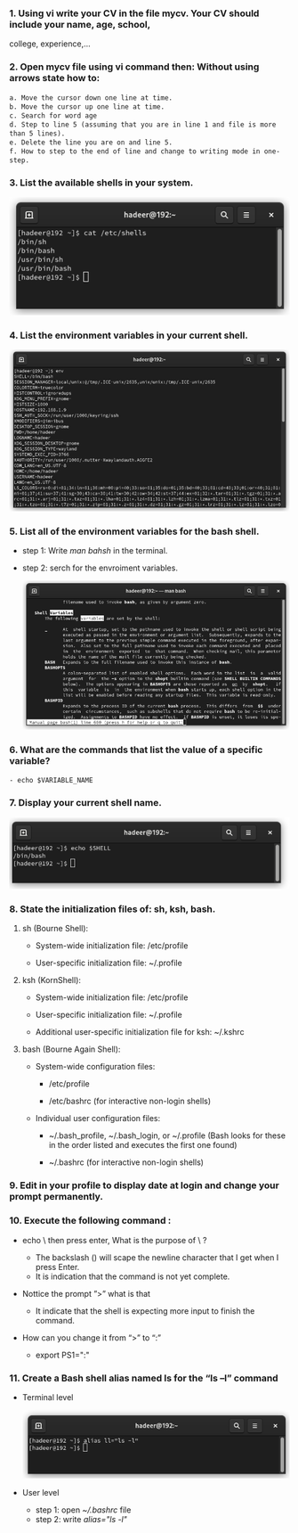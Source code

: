 ### 1. Using vi write your CV in the file mycv. Your CV should include your name, age, school,
college, experience,...


### 2. Open mycv file using vi command then: Without using arrows state how to:
	a. Move the cursor down one line at time.
	b. Move the cursor up one line at time.
	c. Search for word age
	d. Step to line 5 (assuming that you are in line 1 and file is more than 5 lines).
	e. Delete the line you are on and line 5.
	f. How to step to the end of line and change to writing mode in one-step.

### 3. List the available shells in your system.
   
![q3](q3)

### 4. List the environment variables in your current shell.
   
![q4](q4)

### 5. List all of the environment variables for the bash shell.
	
- step 1: Write _man bahsh_ in the terminal.

- step 2: serch for the envroiment variables.
	
  ![q5](q5_3)
	
### 6. What are the commands that list the value of a specific variable?
	- echo $VARIABLE_NAME

### 7. Display your current shell name.
![q7](q7)

### 8. State the initialization files of: sh, ksh, bash.
1. sh (Bourne Shell):	
    - System-wide initialization file: /etc/profile

    - User-specific initialization file: ~/.profile

2. ksh (KornShell):
    - System-wide initialization file: /etc/profile

    - User-specific initialization file: ~/.profile

    - Additional user-specific initialization file for ksh: ~/.kshrc

3. bash (Bourne Again Shell):
    -  System-wide configuration files:
		- /etc/profile
	
		- /etc/bashrc (for interactive non-login shells)
	
    - Individual user configuration files:
		- ~/.bash_profile, ~/.bash_login, or ~/.profile 
		(Bash looks for these in the order listed and executes the first one found)
	
		- ~/.bashrc (for interactive non-login shells)

### 9. Edit in your profile to display date at login and change your prompt permanently.

### 10. Execute the following command :
-  echo \ then press enter, What is the purpose of \ ? 

	- The backslash (\) will scape the newline character that I get when I press Enter.
	- It is indication that the command is not yet complete.

- Nottice the prompt ”>” what is that
	- It indicate that the shell is expecting more input to finish the command.

- How can you change it from “>” to “:”
	- export PS1=":"

### 11. Create a Bash shell alias named ls for the “ls –l” command
- Terminal level
 
  ![q11](q11_terminal)
 
- User level
	- step 1: open   _~/.bashrc_  file
	- step 2: write  _alias="ls -l"_
	

